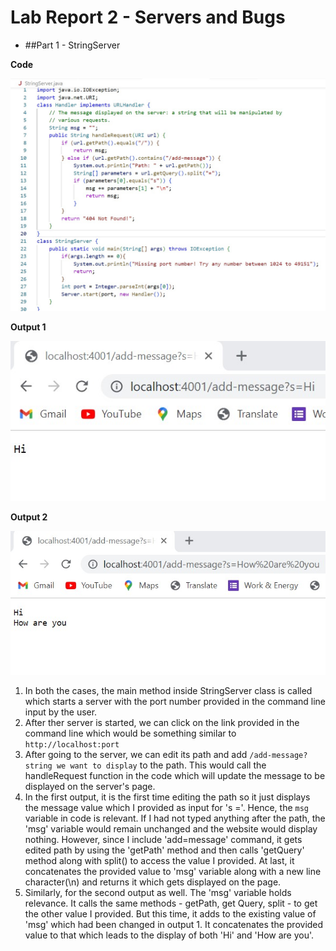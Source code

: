 # Lab Report 2 - Servers and Bugs

* ##Part 1 - StringServer

**Code**

![Image](stringserver.jpg)

**Output 1**

![Image](o1.jpg)

**Output 2**

![Image](o2.jpg)

1. In both the cases, the main method inside StringServer class is called which starts a server with the port number provided in the command line input by the user. 
2. After ther server is started, we can click on the link provided in the command line which would be something similar to `http://localhost:port`
3. After going to the server, we can edit its path and add `/add-message?string we want to display` to the path. This would call the handleRequest function in the code which will update the message to be displayed on the server's page.
4. In the first output, it is the first time editing the path so it just displays the message value which I provided as input for 's ='. Hence, the `msg` variable in code is relevant. If I had not typed anything after the path, the 'msg' variable would remain unchanged and the website would display nothing. However, since I include 'add=message' command, it gets edited path by using the 'getPath' method and then calls 'getQuery' method along with split() to access the value I provided. At last, it concatenates the provided value to 'msg' variable along with a new line character(\n) and returns it which gets displayed on the page. 
5. Similarly, for the second output as well. The 'msg' variable holds relevance. It calls the same methods - getPath, get Query, split - to get the other value I provided. But this time, it adds to the existing value of 'msg' which had been changed in output 1. It concatenates the provided value to that which leads to the display of both 'Hi' and 'How are you'. 
